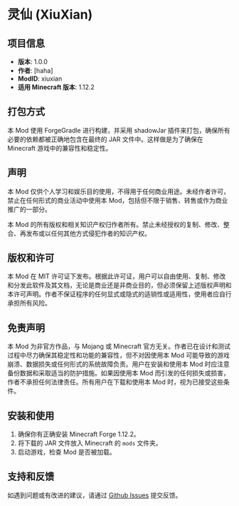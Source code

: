 # 灵仙 (XiuXian)

## 项目信息
- **版本**: 1.0.0
- **作者**: [haha]
- **ModID**: xiuxian
- **适用 Minecraft 版本**: 1.12.2

## 打包方式
本 Mod 使用 ForgeGradle 进行构建，并采用 shadowJar 插件来打包，确保所有必要的依赖都被正确地包含在最终的 JAR 文件中。这样做是为了确保在 Minecraft 游戏中的兼容性和稳定性。

## 声明
本 Mod 仅供个人学习和娱乐目的使用，不得用于任何商业用途。未经作者许可，禁止在任何形式的商业活动中使用本 Mod，包括但不限于销售、转售或作为商业推广的一部分。

本 Mod 的所有版权和相关知识产权归作者所有。禁止未经授权的复制、修改、整合、再发布或以任何其他方式侵犯作者的知识产权。

## 版权和许可
本 Mod 在 MIT 许可证下发布。根据此许可证，用户可以自由使用、复制、修改和分发此软件及其文档，无论是商业还是非商业目的，但必须保留上述版权声明和本许可声明。作者不保证程序的任何显式或隐式的适销性或适用性，使用者应自行承担所有风险。


## 免责声明
本 Mod 为非官方作品，与 Mojang 或 Minecraft 官方无关。作者已在设计和测试过程中尽力确保其稳定性和功能的兼容性，但不对因使用本 Mod 可能导致的游戏崩溃、数据损失或任何形式的系统故障负责。用户在安装和使用本 Mod 时应注意备份数据和采取适当的防护措施。如果因使用本 Mod 而引发的任何损失或损害，作者不承担任何法律责任。所有用户在下载和使用本 Mod 时，视为已接受这些条件。


## 安装和使用
1. 确保你有正确安装 Minecraft Forge 1.12.2。
2. 将下载的 JAR 文件放入 Minecraft 的 `mods` 文件夹。
3. 启动游戏，检查 Mod 是否被加载。

## 支持和反馈
如遇到问题或有改进的建议，请通过 [Github Issues](https://github.com/HaHaoooo/xiuxian/issues) 提交反馈。